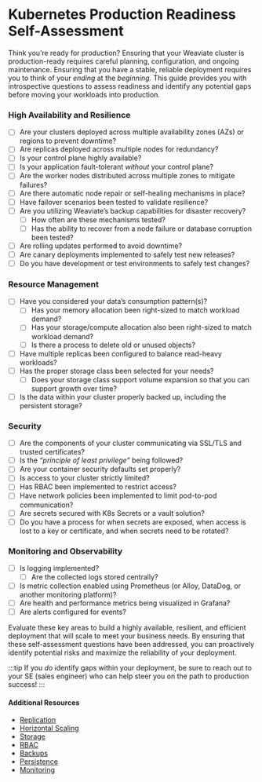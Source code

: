 # Kubernetes Production Readiness Self-Assessment

Think you’re ready for production? Ensuring that your Weaviate cluster is production-ready requires careful planning, configuration, and ongoing maintenance. Ensuring that you have a stable, reliable deployment requires you to think of your *ending* at the *beginning.* This guide provides you with introspective questions to assess readiness and identify any potential gaps before moving your workloads into production.

### High Availability and Resilience

- [ ]  Are your clusters deployed across multiple availability zones (AZs) or regions to prevent downtime?
- [ ]  Are replicas deployed across multiple nodes for redundancy?
- [ ]  Is your control plane highly available?
- [ ]  Is your application fault-tolerant *without* your control plane?
- [ ]  Are the worker nodes distributed across multiple zones to mitigate failures?
- [ ]  Are there automatic node repair or self-healing mechanisms in place?
- [ ]  Have failover scenarios been tested to validate resilience?
- [ ]  Are you utilizing Weaviate’s backup capabilities for disaster recovery?
    - [ ]  How often are these mechanisms tested?
    - [ ]  Has the ability to recover from a node failure or database corruption been tested?
- [ ]  Are rolling updates performed to avoid downtime?
- [ ]  Are canary deployments implemented to safely test new releases?
- [ ]  Do you have development or test environments to safely test changes?

### Resource Management

- [ ]  Have you considered your data’s consumption pattern(s)?
    - [ ]  Has your memory allocation been right-sized to match workload demand?
    - [ ]  Has your storage/compute allocation also been right-sized to match workload demand?
    - [ ]  Is there a process to delete old or unused objects?
- [ ]  Have multiple replicas been configured to balance read-heavy workloads?
- [ ]  Has the proper storage class been selected for your needs?
    - [ ]  Does your storage class support volume expansion so that you can support growth over time?
- [ ]  Is the data within your cluster properly backed up, including the persistent storage?

### Security

- [ ]  Are the components of your cluster communicating via SSL/TLS and trusted certificates?
- [ ]  Is the *“principle of least privilege”* being followed?
- [ ]  Are your container security defaults set properly?
- [ ]  Is access to your cluster strictly limited?
- [ ]  Has RBAC been implemented to restrict access?
- [ ]  Have network policies been implemented to limit pod-to-pod communication?
- [ ]  Are secrets secured with K8s Secrets or a vault solution?
- [ ]  Do you have a process for when secrets are exposed, when access is lost to a key or certificate, and when secrets need to be rotated?

### Monitoring and Observability

- [ ]  Is logging implemented?
    - [ ]  Are the collected logs stored centrally?
- [ ]  Is metric collection enabled using Prometheus (or Alloy, DataDog, or another monitoring platform)?
- [ ]  Are health and performance metrics being visualized in Grafana?
- [ ]  Are alerts configured for events?

Evaluate these key areas to build a highly available, resilient, and efficient deployment that will scale to meet your business needs. By ensuring that these self-assessment questions have been addressed, you can proactively identify potential risks and maximize the reliability of your deployment. 

:::tip
If you *do* identify gaps within your deployment, be sure to reach out to your SE (sales engineer) who can help steer you on the path to production success!
:::

#### Additional Resources

- [Replication](/docs/weaviate/configuration/replication.md)
- [Horizontal Scaling](/docs/weaviate/concepts/cluster.md)
- [Storage](/docs/weaviate/concepts/storage.md)
- [RBAC](/docs/weaviate/configuration/rbac/index.mdx)
- [Backups](/docs/weaviate/configuration/backups.md)
- [Persistence](/docs/weaviate/configuration/persistence.md)
- [Monitoring](/docs/weaviate/configuration/monitoring.md)
